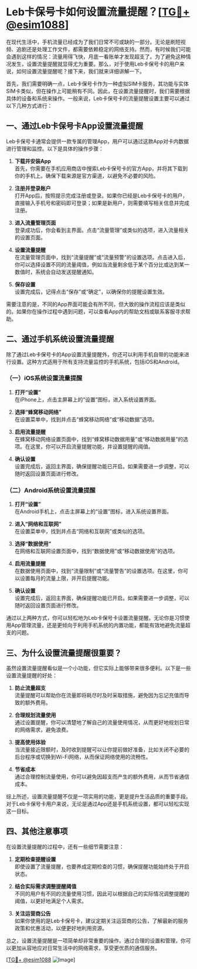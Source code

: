 # Leb卡保号卡如何设置流量提醒？[[TG💪+ @esim1088](https://t.me/s/esim1088)]

在现代生活中，手机流量已经成为了我们日常不可或缺的一部分。无论是刷短视频、追剧还是处理工作文件，都需要依赖稳定的网络支持。然而，有时候我们可能会遇到这样的情况：流量用得飞快，月底一看账单才发现超支了。为了避免这种情况发生，设置流量提醒就显得尤为重要。那么，对于使用Leb卡保号卡的用户来说，如何设置流量提醒呢？接下来，我们就来详细讲解一下。

首先，我们需要明确一点，Leb卡保号卡作为一种虚拟SIM卡服务，其功能与实体SIM卡类似，但在操作上可能稍有不同。因此，在设置流量提醒时，我们需要根据具体的设备和系统来操作。一般来说，Leb卡保号卡的流量提醒设置主要可以通过以下几种方式进行：

## 一、通过Leb卡保号卡App设置流量提醒

Leb卡保号卡通常会提供一款专属的管理App，用户可以通过这款App对卡内数据进行管理和监控。以下是具体的操作步骤：

1. **下载并安装App**  
   首先，你需要在手机应用商店中搜索Leb卡保号卡的官方App，并将其下载到你的手机上。确保下载来源是官方渠道，以避免不必要的风险。

2. **注册并登录账户**  
   打开App后，按照提示完成注册或登录。如果你已经是Leb卡保号卡的用户，直接输入手机号和密码即可登录；如果是新用户，则需要填写相关信息并完成注册。

3. **进入流量管理页面**  
   登录成功后，你会看到主界面。点击“流量管理”或类似的选项，进入流量相关的设置页面。

4. **设置流量提醒**  
   在流量管理页面中，找到“流量提醒”或“流量预警”的设置选项。点击进入后，你可以选择设置不同的流量阈值，例如当流量剩余低于某个百分比或达到某一数值时，系统会自动发送提醒通知。

5. **保存设置**  
   设置完成后，记得点击“保存”或“确定”，以确保你的提醒设置生效。

需要注意的是，不同的App界面可能会有所不同，但大致的操作流程应该是类似的。如果你在操作过程中遇到问题，可以查看App内的帮助文档或联系客服寻求帮助。

## 二、通过手机系统设置流量提醒

除了通过Leb卡保号卡的App设置流量提醒外，你还可以利用手机自带的功能来进行设置。这种方式适用于所有支持流量监控的手机系统，包括iOS和Android。

### （一）iOS系统设置流量提醒

1. **打开“设置”**  
   在iPhone上，点击主屏幕上的“设置”图标，进入系统设置界面。

2. **选择“蜂窝移动网络”**  
   在设置菜单中，找到并点击“蜂窝移动网络”或“移动数据”选项。

3. **启用流量提醒**  
   在蜂窝移动网络设置页面中，找到“蜂窝移动数据用量”或“移动数据用量”的选项。在这里，你可以开启流量提醒功能，并设置提醒的阈值。

4. **确认设置**  
   设置完成后，返回主界面，确保提醒功能已开启。如果需要进一步调整，可以随时返回设置页面进行修改。

### （二）Android系统设置流量提醒

1. **打开“设置”**  
   在Android手机上，点击主屏幕上的“设置”图标，进入系统设置界面。

2. **进入“网络和互联网”**  
   在设置菜单中，找到并点击“网络和互联网”或类似的选项。

3. **选择“数据使用”**  
   在网络和互联网设置页面中，找到“数据使用”或“移动数据使用”的选项。

4. **启用流量提醒**  
   在数据使用页面中，找到“流量限制”或“流量警告”的设置选项。在这里，你可以设置每月的流量上限，并开启提醒功能。

5. **确认设置**  
   设置完成后，返回主界面，确保提醒功能已开启。如果需要进一步调整，可以随时返回设置页面进行修改。

通过以上两种方式，你可以轻松地为Leb卡保号卡设置流量提醒。无论你是习惯使用App管理流量，还是更倾向于利用手机系统的内置功能，都能有效地避免流量超支的问题。

## 三、为什么设置流量提醒很重要？

虽然设置流量提醒看似是一个小功能，但它实际上能够带来很多便利。以下是一些设置流量提醒的好处：

1. **防止流量超支**  
   流量提醒可以帮助你在流量即将耗尽时及时采取措施，避免因为忘记充值而导致的额外费用。

2. **合理规划流量使用**  
   通过设置提醒，你可以清楚地了解自己的流量使用情况，从而更好地规划日常的网络需求，避免浪费。

3. **提高使用体验**  
   当流量接近限额时，及时收到提醒可以让你提前做好准备，比如关闭不必要的后台程序或切换到Wi-Fi网络，从而保证网络使用的流畅性。

4. **节省成本**  
   通过合理控制流量使用，你可以避免因超支而产生的额外费用，从而节省通信成本。

综上所述，设置流量提醒不仅是一项实用的功能，更是提升生活品质的重要手段。对于Leb卡保号卡用户来说，无论是通过App还是手机系统设置，都可以轻松实现这一目标。

## 四、其他注意事项

在设置流量提醒的过程中，还有一些细节需要注意：

1. **定期检查提醒设置**  
   即使设置了流量提醒，也要养成定期检查的习惯，确保提醒功能始终处于开启状态。

2. **结合实际需求调整提醒阈值**  
   不同的用户有不同的流量使用习惯，因此可以根据自己的实际情况调整提醒的阈值，以更好地满足个人需求。

3. **关注运营商公告**  
   如果你使用的是Leb卡保号卡，建议定期关注运营商的公告，了解最新的服务政策和优惠活动，以便更好地利用资源。

总之，设置流量提醒是一项简单却非常重要的操作。通过合理的设置和管理，你可以更加从容地应对日常生活中的网络需求，享受更优质的通信服务。

[[TG💪+ @esim1088](https://t.me/s/esim1088) ![Image](https://i.postimg.cc/4NQfJmqS/Snipaste-2025-05-13-00-14-12.png)]